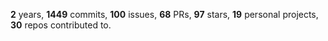 **2** years, **1449** commits, **100** issues, **68** PRs, **97** stars, **19** personal projects, **30** repos contributed to.
